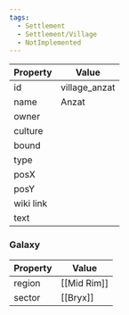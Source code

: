 ```yaml
---
tags:
  - Settlement
  - Settlement/Village
  - NotImplemented
---
```


| Property  | Value         |
| --------- | ------------- |
| id        | village_anzat |
| name      | Anzat         |
| owner     |               |
| culture   |               |
| bound     |               |
| type      |               |
| posX      |               |
| posY      |               |
| wiki link |               |
| text      |               |

### Galaxy
| Property | Value       |
| -------- | ----------- |
| region   | [[Mid Rim]] |
| sector   | [[Bryx]]    |
